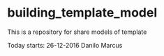 # building_template_model
This is a repository for share models of template

Today starts: 26-12-2016
Danilo Marcus
